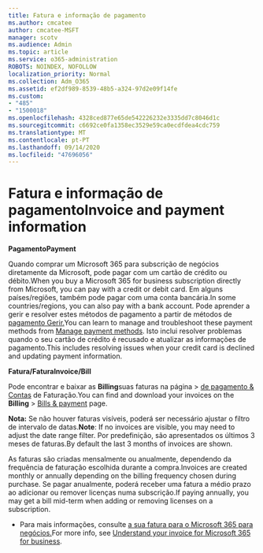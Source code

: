 ```yaml
---
title: Fatura e informação de pagamento
ms.author: cmcatee
author: cmcatee-MSFT
manager: scotv
ms.audience: Admin
ms.topic: article
ms.service: o365-administration
ROBOTS: NOINDEX, NOFOLLOW
localization_priority: Normal
ms.collection: Adm_O365
ms.assetid: ef2df989-8539-48b5-a324-97d2e09f14fe
ms.custom:
- "485"
- "1500018"
ms.openlocfilehash: 4328ced877e65de542226232e3335dd7c8046d1c
ms.sourcegitcommit: c6692ce0fa1358ec3529e59ca0ecdfdea4cdc759
ms.translationtype: MT
ms.contentlocale: pt-PT
ms.lasthandoff: 09/14/2020
ms.locfileid: "47696056"
---
```

# <a name="invoice-and-payment-information"></a><span data-ttu-id="4abee-102">Fatura e informação de pagamento</span><span class="sxs-lookup"><span data-stu-id="4abee-102">Invoice and payment information</span></span>

<span data-ttu-id="4abee-103">**Pagamento**</span><span class="sxs-lookup"><span data-stu-id="4abee-103">**Payment**</span></span>

<span data-ttu-id="4abee-104">Quando comprar um Microsoft 365 para subscrição de negócios diretamente da Microsoft, pode pagar com um cartão de crédito ou débito.</span><span class="sxs-lookup"><span data-stu-id="4abee-104">When you buy a Microsoft 365 for business subscription directly from Microsoft, you can pay with a credit or debit card.</span></span>  <span data-ttu-id="4abee-105">Em alguns países/regiões, também pode pagar com uma conta bancária.</span><span class="sxs-lookup"><span data-stu-id="4abee-105">In some countries/regions, you can also pay with a bank account.</span></span>  <span data-ttu-id="4abee-106">Pode aprender a gerir e resolver estes métodos de pagamento a partir de métodos de [pagamento Gerir.](https://docs.microsoft.com/microsoft-365/commerce/billing-and-payments/manage-payment-methods)</span><span class="sxs-lookup"><span data-stu-id="4abee-106">You can learn to manage and troubleshoot these payment methods from [Manage payment methods](https://docs.microsoft.com/microsoft-365/commerce/billing-and-payments/manage-payment-methods).</span></span> <span data-ttu-id="4abee-107">Isto inclui resolver problemas quando o seu cartão de crédito é recusado e atualizar as informações de pagamento.</span><span class="sxs-lookup"><span data-stu-id="4abee-107">This includes resolving issues when your credit card is declined and updating payment information.</span></span>

<span data-ttu-id="4abee-108">**Fatura/Fatura**</span><span class="sxs-lookup"><span data-stu-id="4abee-108">**Invoice/Bill**</span></span>

<span data-ttu-id="4abee-109">Pode encontrar e baixar as **Billing**suas faturas na página  >  [de pagamento & Contas](https://go.microsoft.com/fwlink/p/?linkid=848039) de Faturação.</span><span class="sxs-lookup"><span data-stu-id="4abee-109">You can find and download your invoices on the **Billing** > [Bills & payment](https://go.microsoft.com/fwlink/p/?linkid=848039) page.</span></span>  

<span data-ttu-id="4abee-110">**Nota:** Se não houver faturas visíveis, poderá ser necessário ajustar o filtro de intervalo de datas.</span><span class="sxs-lookup"><span data-stu-id="4abee-110">**Note**: If no invoices are visible, you may need to adjust the date range filter.</span></span>  <span data-ttu-id="4abee-111">Por predefinição, são apresentados os últimos 3 meses de faturas.</span><span class="sxs-lookup"><span data-stu-id="4abee-111">By default the last 3 months of invoices are shown.</span></span>

<span data-ttu-id="4abee-112">As faturas são criadas mensalmente ou anualmente, dependendo da frequência de faturação escolhida durante a compra.</span><span class="sxs-lookup"><span data-stu-id="4abee-112">Invoices are created monthly or annually depending on the billing frequency chosen during purchase.</span></span>  <span data-ttu-id="4abee-113">Se pagar anualmente, poderá receber uma fatura a médio prazo ao adicionar ou remover licenças numa subscrição.</span><span class="sxs-lookup"><span data-stu-id="4abee-113">If paying annually, you may get a bill mid-term when adding or removing licenses on a subscription.</span></span>

- <span data-ttu-id="4abee-114">Para mais informações, consulte [a sua fatura para o Microsoft 365 para negócios.](https://docs.microsoft.com/microsoft-365/commerce/billing-and-payments/understand-your-invoice2)</span><span class="sxs-lookup"><span data-stu-id="4abee-114">For more info, see [Understand your invoice for Microsoft 365 for business](https://docs.microsoft.com/microsoft-365/commerce/billing-and-payments/understand-your-invoice2).</span></span>